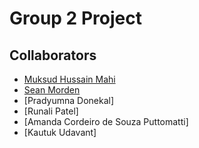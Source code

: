 # Group 2 Project

## Collaborators

- [Muksud Hussain Mahi](https://github.com/MuksudMahi)
- [Sean Morden](https://github.com/SeanMorden)
- [Pradyumna Donekal]
- [Runali Patel]
- [Amanda Cordeiro de Souza Puttomatti]
- [Kautuk Udavant]
